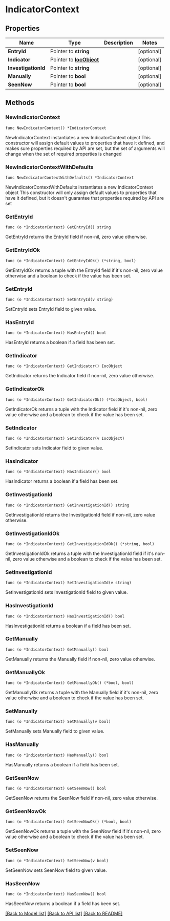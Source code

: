 # IndicatorContext

## Properties

Name | Type | Description | Notes
------------ | ------------- | ------------- | -------------
**EntryId** | Pointer to **string** |  | [optional] 
**Indicator** | Pointer to [**IocObject**](IocObject.md) |  | [optional] 
**InvestigationId** | Pointer to **string** |  | [optional] 
**Manually** | Pointer to **bool** |  | [optional] 
**SeenNow** | Pointer to **bool** |  | [optional] 

## Methods

### NewIndicatorContext

`func NewIndicatorContext() *IndicatorContext`

NewIndicatorContext instantiates a new IndicatorContext object
This constructor will assign default values to properties that have it defined,
and makes sure properties required by API are set, but the set of arguments
will change when the set of required properties is changed

### NewIndicatorContextWithDefaults

`func NewIndicatorContextWithDefaults() *IndicatorContext`

NewIndicatorContextWithDefaults instantiates a new IndicatorContext object
This constructor will only assign default values to properties that have it defined,
but it doesn't guarantee that properties required by API are set

### GetEntryId

`func (o *IndicatorContext) GetEntryId() string`

GetEntryId returns the EntryId field if non-nil, zero value otherwise.

### GetEntryIdOk

`func (o *IndicatorContext) GetEntryIdOk() (*string, bool)`

GetEntryIdOk returns a tuple with the EntryId field if it's non-nil, zero value otherwise
and a boolean to check if the value has been set.

### SetEntryId

`func (o *IndicatorContext) SetEntryId(v string)`

SetEntryId sets EntryId field to given value.

### HasEntryId

`func (o *IndicatorContext) HasEntryId() bool`

HasEntryId returns a boolean if a field has been set.

### GetIndicator

`func (o *IndicatorContext) GetIndicator() IocObject`

GetIndicator returns the Indicator field if non-nil, zero value otherwise.

### GetIndicatorOk

`func (o *IndicatorContext) GetIndicatorOk() (*IocObject, bool)`

GetIndicatorOk returns a tuple with the Indicator field if it's non-nil, zero value otherwise
and a boolean to check if the value has been set.

### SetIndicator

`func (o *IndicatorContext) SetIndicator(v IocObject)`

SetIndicator sets Indicator field to given value.

### HasIndicator

`func (o *IndicatorContext) HasIndicator() bool`

HasIndicator returns a boolean if a field has been set.

### GetInvestigationId

`func (o *IndicatorContext) GetInvestigationId() string`

GetInvestigationId returns the InvestigationId field if non-nil, zero value otherwise.

### GetInvestigationIdOk

`func (o *IndicatorContext) GetInvestigationIdOk() (*string, bool)`

GetInvestigationIdOk returns a tuple with the InvestigationId field if it's non-nil, zero value otherwise
and a boolean to check if the value has been set.

### SetInvestigationId

`func (o *IndicatorContext) SetInvestigationId(v string)`

SetInvestigationId sets InvestigationId field to given value.

### HasInvestigationId

`func (o *IndicatorContext) HasInvestigationId() bool`

HasInvestigationId returns a boolean if a field has been set.

### GetManually

`func (o *IndicatorContext) GetManually() bool`

GetManually returns the Manually field if non-nil, zero value otherwise.

### GetManuallyOk

`func (o *IndicatorContext) GetManuallyOk() (*bool, bool)`

GetManuallyOk returns a tuple with the Manually field if it's non-nil, zero value otherwise
and a boolean to check if the value has been set.

### SetManually

`func (o *IndicatorContext) SetManually(v bool)`

SetManually sets Manually field to given value.

### HasManually

`func (o *IndicatorContext) HasManually() bool`

HasManually returns a boolean if a field has been set.

### GetSeenNow

`func (o *IndicatorContext) GetSeenNow() bool`

GetSeenNow returns the SeenNow field if non-nil, zero value otherwise.

### GetSeenNowOk

`func (o *IndicatorContext) GetSeenNowOk() (*bool, bool)`

GetSeenNowOk returns a tuple with the SeenNow field if it's non-nil, zero value otherwise
and a boolean to check if the value has been set.

### SetSeenNow

`func (o *IndicatorContext) SetSeenNow(v bool)`

SetSeenNow sets SeenNow field to given value.

### HasSeenNow

`func (o *IndicatorContext) HasSeenNow() bool`

HasSeenNow returns a boolean if a field has been set.


[[Back to Model list]](../README.md#documentation-for-models) [[Back to API list]](../README.md#documentation-for-api-endpoints) [[Back to README]](../README.md)


